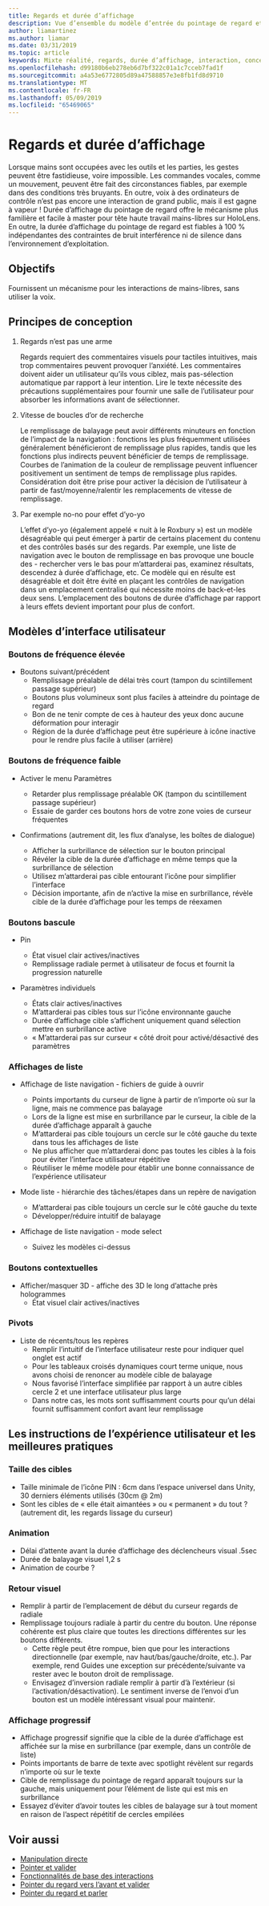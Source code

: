 ```yaml
---
title: Regards et durée d’affichage
description: Vue d’ensemble du modèle d’entrée du pointage de regard et durée d’affichage
author: liamartinez
ms.author: liamar
ms.date: 03/31/2019
ms.topic: article
keywords: Mixte réalité, regards, durée d’affichage, interaction, concevoir
ms.openlocfilehash: d99180b6eb278eb6d7bf322c01a1c7cceb7fad1f
ms.sourcegitcommit: a4a53e6772805d89a47588857e3e8fb1fd8d9710
ms.translationtype: MT
ms.contentlocale: fr-FR
ms.lasthandoff: 05/09/2019
ms.locfileid: "65469065"
---
```

# <a name="gaze-and-dwell"></a>Regards et durée d’affichage

Lorsque mains sont occupées avec les outils et les parties, les gestes peuvent être fastidieuse, voire impossible.  Les commandes vocales, comme un mouvement, peuvent être fait des circonstances fiables, par exemple dans des conditions très bruyants.  En outre, voix à des ordinateurs de contrôle n’est pas encore une interaction de grand public, mais il est gagne à vapeur !  Durée d’affichage du pointage de regard offre le mécanisme plus familière et facile à master pour tête haute travail mains-libres sur HoloLens.  En outre, la durée d’affichage du pointage de regard est fiables à 100 % indépendantes des contraintes de bruit interférence ni de silence dans l’environnement d’exploitation.

## <a name="goals"></a>Objectifs

Fournissent un mécanisme pour les interactions de mains-libres, sans utiliser la voix.

## <a name="design-principles"></a>Principes de conception

1. Regards n’est pas une arme
    
    Regards requiert des commentaires visuels pour tactiles intuitives, mais trop commentaires peuvent provoquer l’anxiété. Les commentaires doivent aider un utilisateur qu’ils vous ciblez, mais pas-sélection automatique par rapport à leur intention. Lire le texte nécessite des précautions supplémentaires pour fournir une salle de l’utilisateur pour absorber les informations avant de sélectionner.
    
2. Vitesse de boucles d’or de recherche
    
    Le remplissage de balayage peut avoir différents minuteurs en fonction de l’impact de la navigation : fonctions les plus fréquemment utilisées généralement bénéficieront de remplissage plus rapides, tandis que les fonctions plus indirects peuvent bénéficier de temps de remplissage. Courbes de l’animation de la couleur de remplissage peuvent influencer positivement un sentiment de temps de remplissage plus rapides. Considération doit être prise pour activer la décision de l’utilisateur à partir de fast/moyenne/ralentir les remplacements de vitesse de remplissage.
    
3. Par exemple no-no pour effet d’yo-yo

    L’effet d’yo-yo (également appelé « nuit à le Roxbury ») est un modèle désagréable qui peut émerger à partir de certains placement du contenu et des contrôles basés sur des regards. Par exemple, une liste de navigation avec le bouton de remplissage en bas provoque une boucle des - rechercher vers le bas pour m’attarderai pas, examinez résultats, descendez à durée d’affichage, etc. Ce modèle qui en résulte est désagréable et doit être évité en plaçant les contrôles de navigation dans un emplacement centralisé qui nécessite moins de back-et-les deux sens. L’emplacement des boutons de durée d’affichage par rapport à leurs effets devient important pour plus de confort.

## <a name="ui-patterns"></a>Modèles d’interface utilisateur

### <a name="high-frequency-buttons"></a>Boutons de fréquence élevée
    
* Boutons suivant/précédent
  * Remplissage préalable de délai très court (tampon du scintillement passage supérieur)
  * Boutons plus volumineux sont plus faciles à atteindre du pointage de regard
  * Bon de ne tenir compte de ces à hauteur des yeux donc aucune déformation pour interagir
  * Région de la durée d’affichage peut être supérieure à icône inactive pour le rendre plus facile à utiliser (arrière)

### <a name="low-frequency-buttons"></a>Boutons de fréquence faible
    
* Activer le menu Paramètres
  * Retarder plus remplissage préalable OK (tampon du scintillement passage supérieur)
  * Essaie de garder ces boutons hors de votre zone voies de curseur fréquentes

* Confirmations (autrement dit, les flux d’analyse, les boîtes de dialogue)
  * Afficher la surbrillance de sélection sur le bouton principal
  * Révéler la cible de la durée d’affichage en même temps que la surbrillance de sélection
  * Utilisez m’attarderai pas cible entourant l’icône pour simplifier l’interface
  * Décision importante, afin de n’active la mise en surbrillance, révèle cible de la durée d’affichage pour les temps de réexamen
        
### <a name="toggle-buttons"></a>Boutons bascule

* Pin
  * État visuel clair actives/inactives
  * Remplissage radiale permet à utilisateur de focus et fournit la progression naturelle 

* Paramètres individuels
  * États clair actives/inactives
  * M’attarderai pas cibles tous sur l’icône environnante gauche
  * Durée d’affichage cible s’affichent uniquement quand sélection mettre en surbrillance active
  * « M’attarderai pas sur curseur « côté droit pour activé/désactivé des paramètres

### <a name="list-views"></a>Affichages de liste

* Affichage de liste navigation - fichiers de guide à ouvrir
  * Points importants du curseur de ligne à partir de n’importe où sur la ligne, mais ne commence pas balayage
  * Lors de la ligne est mise en surbrillance par le curseur, la cible de la durée d’affichage apparaît à gauche
  * M’attarderai pas cible toujours un cercle sur le côté gauche du texte dans tous les affichages de liste
  * Ne plus afficher que m’attarderai donc pas toutes les cibles à la fois pour éviter l’interface utilisateur répétitive
  * Réutiliser le même modèle pour établir une bonne connaissance de l’expérience utilisateur
        
* Mode liste - hiérarchie des tâches/étapes dans un repère de navigation
  * M’attarderai pas cible toujours un cercle sur le côté gauche du texte
  * Développer/réduire intuitif de balayage
        
* Affichage de liste navigation - mode select
  * Suivez les modèles ci-dessus

### <a name="contextual-buttons"></a>Boutons contextuelles

* Afficher/masquer 3D - affiche des 3D le long d’attache près hologrammes 
  * État visuel clair actives/inactives

### <a name="pivots"></a>Pivots

* Liste de récents/tous les repères
  * Remplir l’intuitif de l’interface utilisateur reste pour indiquer quel onglet est actif
  * Pour les tableaux croisés dynamiques court terme unique, nous avons choisi de renoncer au modèle cible de balayage
  * Nous favorisé l’interface simplifiée par rapport à un autre cibles cercle 2 et une interface utilisateur plus large
  * Dans notre cas, les mots sont suffisamment courts pour qu’un délai fournit suffisamment confort avant leur remplissage


## <a name="ux-guidelines-and-best-practices"></a>Les instructions de l’expérience utilisateur et les meilleures pratiques

### <a name="target-sizes"></a>Taille des cibles

  * Taille minimale de l’icône PIN : 6cm dans l’espace universel dans Unity, 30 derniers éléments utilisés (30cm @ 2m)
  * Sont les cibles de « elle était aimantées » ou « permanent » du tout ? (autrement dit, les regards lissage du curseur)

### <a name="animation"></a>Animation

  * Délai d’attente avant la durée d’affichage des déclencheurs visual .5sec
  * Durée de balayage visuel 1,2 s
  * Animation de courbe ?

### <a name="visual-feedback"></a>Retour visuel

  * Remplir à partir de l’emplacement de début du curseur regards de radiale
  * Remplissage toujours radiale à partir du centre du bouton. Une réponse cohérente est plus claire que toutes les directions différentes sur les boutons différents. 
    * Cette règle peut être rompue, bien que pour les interactions directionnelle (par exemple, nav haut/bas/gauche/droite, etc.). Par exemple, rend Guides une exception sur précédente/suivante va rester avec le bouton droit de remplissage.
    * Envisagez d’inversion radiale remplir à partir d’à l’extérieur (si l’activation/désactivation). Le sentiment inverse de l’envoi d’un bouton est un modèle intéressant visual pour maintenir. 

### <a name="progressive-disclosure"></a>Affichage progressif

 * Affichage progressif signifie que la cible de la durée d’affichage est affichée sur la mise en surbrillance (par exemple, dans un contrôle de liste)
 * Points importants de barre de texte avec spotlight révèlent sur regards n’importe où sur le texte
 * Cible de remplissage du pointage de regard apparaît toujours sur la gauche, mais uniquement pour l’élément de liste qui est mis en surbrillance
 * Essayez d’éviter d’avoir toutes les cibles de balayage sur à tout moment en raison de l’aspect répétitif de cercles empilées
 
 ## <a name="see-also"></a>Voir aussi
* [Manipulation directe](direct-manipulation.md)
* [Pointer et valider](point-and-commit.md)
* [Fonctionnalités de base des interactions](interaction-fundamentals.md)
* [Pointer du regard vers l’avant et valider](gaze-and-commit.md)
* [Pointer du regard et parler](voice-design.md)
